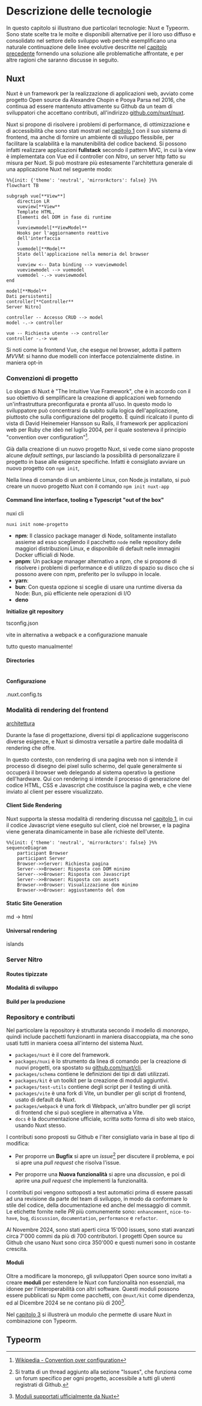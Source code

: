 # Descrizione delle tecnologie

In questo capitolo si illustrano due particolari tecnologie: Nuxt e Typeorm. Sono state scelte tra le molte e disponibili alternative per il loro uso diffuso e consolidato nel settore dello sviluppo web perchè esemplificano una naturale continuazione delle linee evolutive descritte nel [capitolo precedente](#linee-evolutive) fornendo una soluzione alle problematiche affrontate, e per altre ragioni che saranno discusse in seguito.

## Nuxt

Nuxt è un framework per la realizzazione di applicazioni web, avviato come progetto Open source da Alexandre Chopin e Pooya Parsa nel 2016, che continua ad essere mantenuto attivamente su Github da un team di sviluppatori che accettano contributi, all'indirizzo [github.com/nuxt/nuxt](https://github.com/nuxt/nuxt).

Nuxt si propone di risolvere i problemi di performance, di ottimizzazione e di accessibilità che sono stati mostrati nel [capitolo 1](#ritorno-al-server-side-rendering) con il suo sistema di frontend, ma anche di fornire un ambiente di sviluppo flessibile, per facilitare la scalabilità e la manutenibilità del codice backend. Si possono infatti realizzare applicazioni **fullstack** secondo il pattern MVC, in cui la view è implementata con Vue ed il controller con *Nitro*, un server http fatto su misura per Nuxt. Si può mostrare più estesamente l'<span id="architettura-generale">architettura generale</span> di una applicazione Nuxt nel seguente modo:

```mermaid {height=6cm}
%%{init: {'theme': 'neutral', 'mirrorActors': false} }%%
flowchart TB

subgraph vue[**View**]
	direction LR
	vueview[**View**
	Template HTML,
	Elementi del DOM in fase di runtime
	]
	vueviewmodel[**ViewModel**
	Hooks per l'aggiornamento reattivo
	dell'interfaccia
	]
	vuemodel[**Model**
	Stato dell'applicazione nella memoria del browser
	]
	vueview <-- Data binding --> vueviewmodel
	vueviewmodel --> vuemodel
	vuemodel -.-> vueviewmodel
end

model[**Model**
Dati persistenti]
controller[**Controller**
Server Nitro]

controller -- Accesso CRUD --> model
model -.-> controller

vue -- Richiesta utente --> controller
controller -.-> vue
```

Si noti come la frontend Vue, che esegue nel browser, adotta il pattern *MVVM*: si hanno due modelli con interfacce potenzialmente distine. 
in maniera opt-in

### Convenzioni di progetto

Lo slogan di Nuxt è "The Intuitive Vue Framework", che è in accordo con il suo obiettivo di semplificare la creazione di applicazioni web fornendo un'infrastruttura preconfigurata e pronta all'uso. In questo modo lo sviluppatore può concentrarsi da subito sulla logica dell'applicazione, piuttosto che sulla configurazione del progetto. È quindi ricalcato il punto di vista di David Heinemeier Hansson su Rails, il framework per applicazioni web per Ruby che ideò nel luglio 2004, per il quale sosteneva il principio "convention over configuration"[^convention-over-configuration].

[^convention-over-configuration]: [Wikipedia - Convention over configuration](https://en.wikipedia.org/wiki/Convention_over_configuration)

Già dalla creazione di un nuovo progetto Nuxt, si vede come siano proposte alcune *default settings*, pur lasciando la possibilità di personalizzare il progetto in base alle esigenze specifiche.  Infatti è consigliato avviare un nuovo progetto con `npm init`, 

Nella linea di comando di un ambiente Linux, con Node.js installato, si può creare un nuovo progetto Nuxt con il comando `npm init nuxt-app`

#### Command line interface, tooling e Typescript "out of the box"

nuxi cli


`nuxi init nome-progetto`

- **npm**: Il classico package manager di Node, solitamente installato assieme ad esso scegliendo il pacchetto `node` nelle repository delle maggiori distribuzioni Linux, e disponibile di default nelle immagini Docker ufficiali di Node.
- **pnpm**: Un package manager alternativo a npm, che si propone di risolvere i problemi di performance e di utilizzo di spazio su disco che si possono avere con npm, preferito per lo sviluppo in locale.
- **yarn**: 
- **bun**: Con questa opzione si sceglie di usare una runtime diversa da Node: Bun, più efficiente nele operazioni di I/O
- **deno**


**Initialize git repository**


tsconfig.json

vite
	in alternativa a webpack e a configurazione manuale

tutto questo manualmente!

#### Directories

```

```

#### Configurazione

.nuxt.config.ts

### Modalità di rendering del frontend

[architettura](#architettura)

Durante la fase di progettazione, diversi tipi di applicazione suggeriscono diverse esigenze, e Nuxt si dimostra versatile a partire dalle modalità di rendering che offre.

In questo contesto, con rendering di una pagina web non si intende il processo di disegno dei pixel sullo schermo, del quale generalmente si occuperà il browser web delegando al sistema operativo la gestione dell'hardware. Qui con rendering si intende il processo di generazione del codice HTML, CSS e Javascript che costituisce la pagina web, e che viene inviato al client per essere visualizzato.


#### Client Side Rendering

Nuxt supporta la stessa modalità di rendering discussa nel [capitolo 1](#vue.js), in cui il codice Javascript viene eseguito sul client, cioè nel browser, e la pagina viene generata dinamicamente in base alle richieste dell'utente.

```mermaid {height=4cm}
%%{init: {'theme': 'neutral', 'mirrorActors': false} }%%
sequenceDiagram
    participant Browser
    participant Server
    Browser->>Server: Richiesta pagina
    Server-->>Browser: Risposta con DOM minimo
    Server-->>Browser: Risposta con Javascript
    Server-->>Browser: Risposta con assets
    Browser->>Browser: Visualizzazione dom minimo
    Browser->>Browser: aggiustamento del dom
```  

#### Static Site Generation
md -> html

#### Universal rendering

islands

### Server Nitro

#### Routes tipizzate

#### Modalità di sviluppo

#### Build per la produzione

### Repository e contributi

Nel particolare la repository è strutturata secondo il modello di *monorepo*, quindi include pacchetti funzionanti in maniera disaccoppiata, ma che sono usati tutti in maniera coesa all'interno del sistema Nuxt.

- `packages/nuxt` è il core del framework.
- `packages/nuxi` è lo strumento da linea di comando per la creazione di nuovi progetti, ora spostato su [github.com/nuxt/cli](github.com/nuxt/cli).
- `packages/schema` contiene le definizioni dei tipi di dati utilizzati.
- `packages/kit` è un toolkit per la creazione di moduli aggiuntivi.
- `packages/test-utils` contiene degli script per il testing di unità.
- `packages/vite` è una fork di Vite, un bundler per gli script di frontend, usato di default da Nuxt.
- `packages/webpack` è una fork di Webpack, un'altro bundler per gli script di frontend che si può scegliere in alternativa a Vite.
- `docs` è la documentazione ufficiale, scritta sotto forma di sito web staico, usando Nuxt stesso.

I contributi sono proposti su Github e l'iter consigliato varia in base al tipo di modifica:

- Per proporre un **Bugfix** si apre un *issue*[^github-issue] per discutere il problema, e poi si apre una *pull request* che risolva l'issue.

- Per proporre una **Nuova funzionalità** si apre una *discussion*, e poi di aprire una *pull request* che implementi la funzionalità.

[^github-issue]: Si tratta di un thread aggiunto alla sezione "Issues", che funziona come un forum specifico per ogni progetto, accessibile a tutti gli utenti registrati di Github.

I contributi poi vengono sottoposti a test automatici prima di essere passati ad una revisione da parte del team di sviluppo, in modo da conformare lo stile del codice, della documentazione ed anche del messaggio di commit. Le etichette fornite nelle *PR* più comunemente sono: `enhancement`, `nice-to-have`, `bug`, `discussion`, `documentation`, `performance` e `refactor`.

Al Novembre 2024, sono stati aperti circa 15'000 issues, sono stati avanzati circa 7'000 commi da più di 700 contributori. I progetti Open source su Github che usano Nuxt sono circa 350'000 e questi numeri sono in costante crescita.

#### Moduli

Oltre a modificare la monorepo, gli sviluppatori Open source sono invitati a creare **moduli** per estendere le Nuxt con funzionalità non essenziali, ma idonee per l'interoperabilità con altri software. Questi moduli possono essere pubblicati su Npm come pacchetti, con `@nuxt/kit` come dipendenza, ed al Dicembre 2024 se ne contano più di 200[^moduli-nuxt].

Nel [capitolo 3](#soluzioni-di-design) si illustrerà un modulo che permette di usare Nuxt in combinazione con Typeorm.

[^moduli-nuxt]: [Moduli supportati ufficialmente da Nuxt](https://nuxt.com/modules)





## Typeorm



